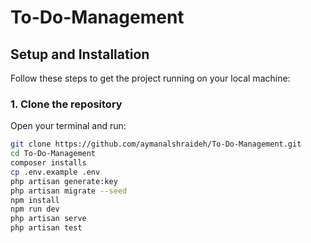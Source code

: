 # To-Do-Management


## Setup and Installation

Follow these steps to get the project running on your local machine:

### 1. Clone the repository

Open your terminal and run:

```bash
git clone https://github.com/aymanalshraideh/To-Do-Management.git
cd To-Do-Management
composer installs
cp .env.example .env
php artisan generate:key
php artisan migrate --seed
npm install
npm run dev
php artisan serve
php artisan test




